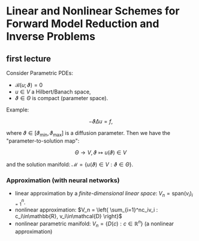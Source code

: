 # Linear and Nonlinear Schemes for Forward Model Reduction and Inverse Problems 

## first lecture

Consider Parametric PDEs: 
- $\mathcal{B}(u;\vartheta) = 0$
- $u\in{}V$ a Hilbert/Banach space, 
- $\vartheta\in\Theta$ is compact (parameter space).

Example: 

$$ -\vartheta\Delta{}u = f, $$

where $\vartheta\in[\vartheta_\mathrm{min}, \vartheta_\mathrm{max}]$ is a diffusion parameter. Then we have the "parameter-to-solution map":

$$ \Theta \to V, \vartheta \mapsto u(\vartheta)\in{}V $$ 

and the solution manifold: $\mathcal{M} = \{ u(\vartheta)\in{}V:\vartheta\in\Theta \}$.

### Approximation (with neural networks)

- linear approximation by a *finite-dimensional linear space*: $V_n = \mathrm{span}(v_i)_{i=1}^n$. 
- nonlinear approximation: $V_n = \left{ \sum_{i=1}^nc_iv_i : c_i\in\mathbb{R}, v_i\in\mathcal{D} \right}$
- nonlinear parametric manifold: $V_n = \{ D(c): c\in\mathbb{R}^n \}$ (a nonlinear approximation)

